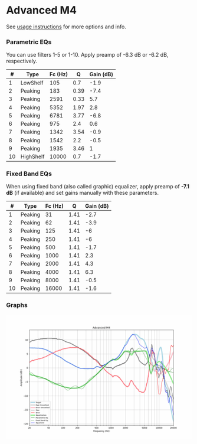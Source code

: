 # Advanced M4
See [usage instructions](https://github.com/jaakkopasanen/AutoEq#usage) for more options and info.

### Parametric EQs
You can use filters 1-5 or 1-10. Apply preamp of -6.3 dB or -6.2 dB, respectively.

|   # | Type      |   Fc (Hz) |    Q |   Gain (dB) |
|-----|-----------|-----------|------|-------------|
|   1 | LowShelf  |       105 | 0.7  |        -1.9 |
|   2 | Peaking   |       183 | 0.39 |        -7.4 |
|   3 | Peaking   |      2591 | 0.33 |         5.7 |
|   4 | Peaking   |      5352 | 1.97 |         2.8 |
|   5 | Peaking   |      6781 | 3.77 |        -6.8 |
|   6 | Peaking   |       975 | 2.4  |         0.6 |
|   7 | Peaking   |      1342 | 3.54 |        -0.9 |
|   8 | Peaking   |      1542 | 2.2  |        -0.5 |
|   9 | Peaking   |      1935 | 3.46 |         1   |
|  10 | HighShelf |     10000 | 0.7  |        -1.7 |

### Fixed Band EQs
When using fixed band (also called graphic) equalizer, apply preamp of **-7.1 dB** (if available) and set gains manually with these parameters.

|   # | Type    |   Fc (Hz) |    Q |   Gain (dB) |
|-----|---------|-----------|------|-------------|
|   1 | Peaking |        31 | 1.41 |        -2.7 |
|   2 | Peaking |        62 | 1.41 |        -3.9 |
|   3 | Peaking |       125 | 1.41 |        -6   |
|   4 | Peaking |       250 | 1.41 |        -6   |
|   5 | Peaking |       500 | 1.41 |        -1.7 |
|   6 | Peaking |      1000 | 1.41 |         2.3 |
|   7 | Peaking |      2000 | 1.41 |         4.3 |
|   8 | Peaking |      4000 | 1.41 |         6.3 |
|   9 | Peaking |      8000 | 1.41 |        -0.5 |
|  10 | Peaking |     16000 | 1.41 |        -1.6 |

### Graphs
![](./Advanced%20M4.png)

